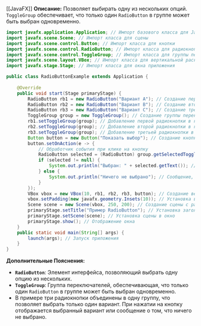 [[JavaFX]]
**Описание:** Позволяет выбирать одну из нескольких опций. `ToggleGroup` обеспечивает, что только один `RadioButton` в группе может быть выбран одновременно.

``` java ignore
import javafx.application.Application; // Импорт базового класса для JavaFX-приложений
import javafx.scene.Scene; // Импорт класса для сцены
import javafx.scene.control.Button; // Импорт класса для кнопки
import javafx.scene.control.RadioButton; // Импорт класса для радиокнопки
import javafx.scene.control.ToggleGroup; // Импорт класса для группы переключателей
import javafx.scene.layout.VBox; // Импорт класса для вертикальной раскладки
import javafx.stage.Stage; // Импорт класса для окна приложения

public class RadioButtonExample extends Application {
    
    @Override
    public void start(Stage primaryStage) {
        RadioButton rb1 = new RadioButton("Вариант A"); // Создание первой радиокнопки
        RadioButton rb2 = new RadioButton("Вариант B"); // Создание второй радиокнопки
        RadioButton rb3 = new RadioButton("Вариант C"); // Создание третьей радиокнопки
        ToggleGroup group = new ToggleGroup(); // Создание группы переключателей
        rb1.setToggleGroup(group); // Добавление первой радиокнопки в группу
        rb2.setToggleGroup(group); // Добавление второй радиокнопки в группу
        rb3.setToggleGroup(group); // Добавление третьей радиокнопки в группу
        Button button = new Button("Показать выбор"); // Создание кнопки
        button.setOnAction(e -> {
            // Обработчик события при клике на кнопку
            RadioButton selected = (RadioButton) group.getSelectedToggle(); // Получение выбранной радиокнопки
            if (selected != null) {
                System.out.println("Выбран: " + selected.getText()); // Вывод текста выбранной радиокнопки
            } else {
                System.out.println("Ничего не выбрано"); // Сообщение, если ничего не выбрано
            }
        });
        VBox vbox = new VBox(10, rb1, rb2, rb3, button); // Создание вертикальной раскладки с отступом 10
        vbox.setPadding(new javafx.geometry.Insets(10)); // Установка внутренних отступов
        Scene scene = new Scene(vbox, 250, 200); // Создание сцены с раскладкой и размером
        primaryStage.setTitle("Пример RadioButton"); // Установка заголовка окна
        primaryStage.setScene(scene); // Установка сцены в окно
        primaryStage.show(); // Отображение окна
    }
    public static void main(String[] args) {
        launch(args); // Запуск приложения
    }
}
```

**Дополнительные Пояснения:**

- **`RadioButton`**: Элемент интерфейса, позволяющий выбрать одну опцию из нескольких.
- **`ToggleGroup`**: Группа переключателей, обеспечивающая, что только один `RadioButton` в группе может быть выбран одновременно.
- В примере три радиокнопки объединены в одну группу, что позволяет выбрать только один вариант. При нажатии на кнопку отображается выбранный вариант или сообщение о том, что ничего не выбрано.
